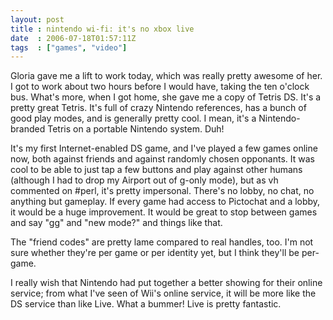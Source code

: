 ```yaml
---
layout: post
title : nintendo wi-fi: it's no xbox live
date  : 2006-07-18T01:57:11Z
tags  : ["games", "video"]
---
```

Gloria gave me a lift to work today, which was really pretty awesome of her.  I got to work about two hours before I would have, taking the ten o'clock bus. What's more, when I got home, she gave me a copy of Tetris DS.  It's a pretty great Tetris.  It's full of crazy Nintendo references, has a bunch of good play modes, and is generally pretty cool.  I mean, it's a Nintendo-branded Tetris on a portable Nintendo system.  Duh!

It's my first Internet-enabled DS game, and I've played a few games online now, both against friends and against randomly chosen opponants.  It was cool to be able to just tap a few buttons and play against other humans (although I had to drop my Airport out of g-only mode), but as vh commented on #perl, it's pretty impersonal.  There's no lobby, no chat, no anything but gameplay.  If every game had access to Pictochat and a lobby, it would be a huge improvement.  It would be great to stop between games and say "gg" and "new mode?" and things like that.

The "friend codes" are pretty lame compared to real handles, too.  I'm not sure whether they're per game or per identity yet, but I think they'll be per-game.

I really wish that Nintendo had put together a better showing for their online service; from what I've seen of Wii's online service, it will be more like the DS service than like Live.  What a bummer!  Live is pretty fantastic. 
